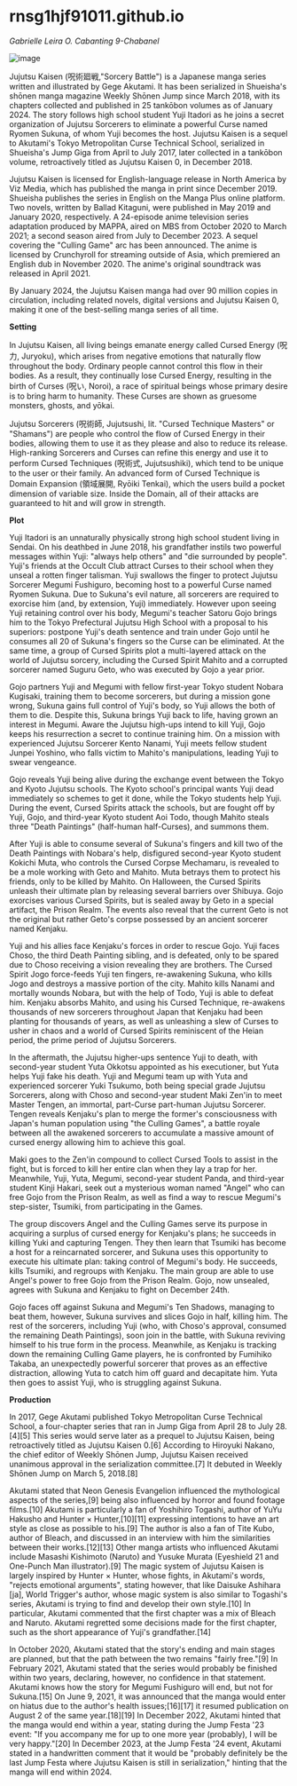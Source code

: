 # rnsg1hjf91011.github.io
*Gabrielle Leira O. Cabanting*
*9-Chabanel*


![image](https://imagenes.20minutos.es/files/image_640_360/uploads/imagenes/2023/11/08/imagen-promocional-de-jujutsu-kaisen.jpeg)

Jujutsu Kaisen (呪術廻戦,"Sorcery Battle") is a Japanese manga series written and illustrated by Gege Akutami. It has been serialized in Shueisha's shōnen manga magazine Weekly Shōnen Jump since March 2018, with its chapters collected and published in 25 tankōbon volumes as of January 2024. The story follows high school student Yuji Itadori as he joins a secret organization of Jujutsu Sorcerers to eliminate a powerful Curse named Ryomen Sukuna, of whom Yuji becomes the host. Jujutsu Kaisen is a sequel to Akutami's Tokyo Metropolitan Curse Technical School, serialized in Shueisha's Jump Giga from April to July 2017, later collected in a tankōbon volume, retroactively titled as Jujutsu Kaisen 0, in December 2018.

Jujutsu Kaisen is licensed for English-language release in North America by Viz Media, which has published the manga in print since December 2019. Shueisha publishes the series in English on the Manga Plus online platform. Two novels, written by Ballad Kitaguni, were published in May 2019 and January 2020, respectively. A 24-episode anime television series adaptation produced by MAPPA, aired on MBS from October 2020 to March 2021; a second season aired from July to December 2023. A sequel covering the "Culling Game" arc has been announced. The anime is licensed by Crunchyroll for streaming outside of Asia, which premiered an English dub in November 2020. The anime's original soundtrack was released in April 2021.

By January 2024, the Jujutsu Kaisen manga had over 90 million copies in circulation, including related novels, digital versions and Jujutsu Kaisen 0, making it one of the best-selling manga series of all time.

**Setting**

In Jujutsu Kaisen, all living beings emanate energy called Cursed Energy (呪力, Juryoku), which arises from negative emotions that naturally flow throughout the body. Ordinary people cannot control this flow in their bodies. As a result, they continually lose Cursed Energy, resulting in the birth of Curses (呪い, Noroi), a race of spiritual beings whose primary desire is to bring harm to humanity. These Curses are shown as gruesome monsters, ghosts, and yōkai.

Jujutsu Sorcerers (呪術師, Jujutsushi, lit. "Cursed Technique Masters" or "Shamans") are people who control the flow of Cursed Energy in their bodies, allowing them to use it as they please and also to reduce its release. High-ranking Sorcerers and Curses can refine this energy and use it to perform Cursed Techniques (呪術式, Jujutsushiki), which tend to be unique to the user or their family. An advanced form of Cursed Technique is Domain Expansion (領域展開, Ryōiki Tenkai), which the users build a pocket dimension of variable size. Inside the Domain, all of their attacks are guaranteed to hit and will grow in strength.

**Plot**

Yuji Itadori is an unnaturally physically strong high school student living in Sendai. On his deathbed in June 2018, his grandfather instils two powerful messages within Yuji: "always help others" and "die surrounded by people". Yuji's friends at the Occult Club attract Curses to their school when they unseal a rotten finger talisman. Yuji swallows the finger to protect Jujutsu Sorcerer Megumi Fushiguro, becoming host to a powerful Curse named Ryomen Sukuna. Due to Sukuna's evil nature, all sorcerers are required to exorcise him (and, by extension, Yuji) immediately. However upon seeing Yuji retaining control over his body, Megumi's teacher Satoru Gojo brings him to the Tokyo Prefectural Jujutsu High School with a proposal to his superiors: postpone Yuji's death sentence and train under Gojo until he consumes all 20 of Sukuna's fingers so the Curse can be eliminated. At the same time, a group of Cursed Spirits plot a multi-layered attack on the world of Jujutsu sorcery, including the Cursed Spirit Mahito and a corrupted sorcerer named Suguru Geto, who was executed by Gojo a year prior.

Gojo partners Yuji and Megumi with fellow first-year Tokyo student Nobara Kugisaki, training them to become sorcerers, but during a mission gone wrong, Sukuna gains full control of Yuji's body, so Yuji allows the both of them to die. Despite this, Sukuna brings Yuji back to life, having grown an interest in Megumi. Aware the Jujutsu high-ups intend to kill Yuji, Gojo keeps his resurrection a secret to continue training him. On a mission with experienced Jujutsu Sorcerer Kento Nanami, Yuji meets fellow student Junpei Yoshino, who falls victim to Mahito's manipulations, leading Yuji to swear vengeance.

Gojo reveals Yuji being alive during the exchange event between the Tokyo and Kyoto Jujutsu schools. The Kyoto school's principal wants Yuji dead immediately so schemes to get it done, while the Tokyo students help Yuji. During the event, Cursed Spirits attack the schools, but are fought off by Yuji, Gojo, and third-year Kyoto student Aoi Todo, though Mahito steals three "Death Paintings" (half-human half-Curses), and summons them.

After Yuji is able to consume several of Sukuna's fingers and kill two of the Death Paintings with Nobara's help, disfigured second-year Kyoto student Kokichi Muta, who controls the Cursed Corpse Mechamaru, is revealed to be a mole working with Geto and Mahito. Muta betrays them to protect his friends, only to be killed by Mahito. On Halloween, the Cursed Spirits unleash their ultimate plan by releasing several barriers over Shibuya. Gojo exorcises various Cursed Spirits, but is sealed away by Geto in a special artifact, the Prison Realm. The events also reveal that the current Geto is not the original but rather Geto's corpse possessed by an ancient sorcerer named Kenjaku.

Yuji and his allies face Kenjaku's forces in order to rescue Gojo. Yuji faces Choso, the third Death Painting sibling, and is defeated, only to be spared due to Choso receiving a vision revealing they are brothers. The Cursed Spirit Jogo force-feeds Yuji ten fingers, re-awakening Sukuna, who kills Jogo and destroys a massive portion of the city. Mahito kills Nanami and mortally wounds Nobara, but with the help of Todo, Yuji is able to defeat him. Kenjaku absorbs Mahito, and using his Cursed Technique, re-awakens thousands of new sorcerers throughout Japan that Kenjaku had been planting for thousands of years, as well as unleashing a slew of Curses to usher in chaos and a world of Cursed Spirits reminiscent of the Heian period, the prime period of Jujutsu Sorcerers.

In the aftermath, the Jujutsu higher-ups sentence Yuji to death, with second-year student Yuta Okkotsu appointed as his executioner, but Yuta helps Yuji fake his death. Yuji and Megumi team up with Yuta and experienced sorcerer Yuki Tsukumo, both being special grade Jujutsu Sorcerers, along with Choso and second-year student Maki Zen'in to meet Master Tengen, an immortal, part-Curse part-human Jujutsu Sorcerer. Tengen reveals Kenjaku's plan to merge the former's consciousness with Japan's human population using "the Culling Games", a battle royale between all the awakened sorcerers to accumulate a massive amount of cursed energy allowing him to achieve this goal.

Maki goes to the Zen'in compound to collect Cursed Tools to assist in the fight, but is forced to kill her entire clan when they lay a trap for her. Meanwhile, Yuji, Yuta, Megumi, second-year student Panda, and third-year student Kinji Hakari, seek out a mysterious woman named "Angel" who can free Gojo from the Prison Realm, as well as find a way to rescue Megumi's step-sister, Tsumiki, from participating in the Games.

The group discovers Angel and the Culling Games serve its purpose in acquiring a surplus of cursed energy for Kenjaku's plans; he succeeds in killing Yuki and capturing Tengen. They then learn that Tsumiki has become a host for a reincarnated sorcerer, and Sukuna uses this opportunity to execute his ultimate plan: taking control of Megumi's body. He succeeds, kills Tsumiki, and regroups with Kenjaku. The main group are able to use Angel's power to free Gojo from the Prison Realm. Gojo, now unsealed, agrees with Sukuna and Kenjaku to fight on December 24th.

Gojo faces off against Sukuna and Megumi's Ten Shadows, managing to beat them, however, Sukuna survives and slices Gojo in half, killing him. The rest of the sorcerers, including Yuji (who, with Choso's approval, consumed the remaining Death Paintings), soon join in the battle, with Sukuna reviving himself to his true form in the process. Meanwhile, as Kenjaku is tracking down the remaining Culling Game players, he is confronted by Fumihiko Takaba, an unexpectedly powerful sorcerer that proves as an effective distraction, allowing Yuta to catch him off guard and decapitate him. Yuta then goes to assist Yuji, who is struggling against Sukuna.

**Production**

In 2017, Gege Akutami published Tokyo Metropolitan Curse Technical School, a four-chapter series that ran in Jump Giga from April 28 to July 28.[4][5] This series would serve later as a prequel to Jujutsu Kaisen, being retroactively titled as Jujutsu Kaisen 0.[6] According to Hiroyuki Nakano, the chief editor of Weekly Shōnen Jump, Jujutsu Kaisen received unanimous approval in the serialization committee.[7] It debuted in Weekly Shōnen Jump on March 5, 2018.[8]

Akutami stated that Neon Genesis Evangelion influenced the mythological aspects of the series,[9] being also influenced by horror and found footage films.[10] Akutami is particularly a fan of Yoshihiro Togashi, author of YuYu Hakusho and Hunter × Hunter,[10][11] expressing intentions to have an art style as close as possible to his.[9] The author is also a fan of Tite Kubo, author of Bleach, and discussed in an interview with him the similarities between their works.[12][13] Other manga artists who influenced Akutami include Masashi Kishimoto (Naruto) and Yusuke Murata (Eyeshield 21 and One-Punch Man illustrator).[9] The magic system of Jujutsu Kaisen is largely inspired by Hunter × Hunter, whose fights, in Akutami's words, "rejects emotional arguments", stating however, that like Daisuke Ashihara [ja], World Trigger's author, whose magic system is also similar to Togashi's series, Akutami is trying to find and develop their own style.[10] In particular, Akutami commented that the first chapter was a mix of Bleach and Naruto. Akutami regretted some decisions made for the first chapter, such as the short appearance of Yuji's grandfather.[14]

In October 2020, Akutami stated that the story's ending and main stages are planned, but that the path between the two remains "fairly free."[9] In February 2021, Akutami stated that the series would probably be finished within two years, declaring, however, no confidence in that statement. Akutami knows how the story for Megumi Fushiguro will end, but not for Sukuna.[15] On June 9, 2021, it was announced that the manga would enter on hiatus due to the author's health issues;[16][17] it resumed publication on August 2 of the same year.[18][19] In December 2022, Akutami hinted that the manga would end within a year, stating during the Jump Festa '23 event: "If you accompany me for up to one more year (probably), I will be very happy."[20] In December 2023, at the Jump Festa '24 event, Akutami stated in a handwritten comment that it would be "probably definitely be the last Jump Festa where Jujutsu Kaisen is still in serialization," hinting that the manga will end within 2024.
